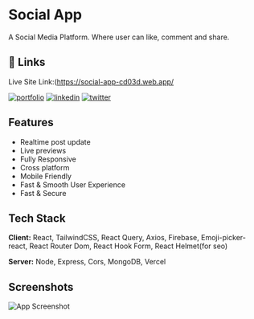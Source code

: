 
# Social App

A Social Media Platform. Where user can like, comment and share. 


## 🔗 Links

Live Site Link:(https://social-app-cd03d.web.app/

[![portfolio](https://img.shields.io/badge/my_portfolio-000?style=for-the-badge&logo=ko-fi&logoColor=white)](https://tamjid.netlify.app/)
[![linkedin](https://img.shields.io/badge/linkedin-0A66C2?style=for-the-badge&logo=linkedin&logoColor=white)](https://www.linkedin.com/)
[![twitter](https://img.shields.io/badge/twitter-1DA1F2?style=for-the-badge&logo=twitter&logoColor=white)](https://twitter.com/)


## Features

- Realtime post update
- Live previews
- Fully Responsive
- Cross platform
- Mobile Friendly
- Fast & Smooth User Experience
- Fast & Secure


## Tech Stack

**Client:** React, TailwindCSS, React Query, Axios, Firebase, Emoji-picker-react, React Router Dom, React Hook Form, React Helmet(for seo)

**Server:** Node, Express, Cors, MongoDB, Vercel


## Screenshots

![App Screenshot](https://i.ibb.co/8PmkZbB/social-app.png)

